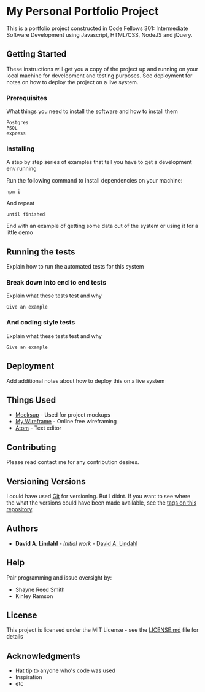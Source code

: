 # My Personal Portfolio Project

This is a portfolio project constructed in Code Fellows 301: Intermediate Software Development using Javascript, HTML/CSS, NodeJS and jQuery.

## Getting Started

These instructions will get you a copy of the project up and running on your local machine for development and testing purposes. See deployment for notes on how to deploy the project on a live system.

### Prerequisites

What things you need to install the software and how to install them

```
Postgres
PSQL
express
```

### Installing

A step by step series of examples that tell you have to get a development env running

Run the following command to install dependencies on your machine:

```
npm i
```

And repeat

```
until finished
```

End with an example of getting some data out of the system or using it for a little demo

## Running the tests

Explain how to run the automated tests for this system

### Break down into end to end tests

Explain what these tests test and why

```
Give an example
```

### And coding style tests

Explain what these tests test and why

```
Give an example
```

## Deployment

Add additional notes about how to deploy this on a live system

## Things Used

* [Mocksup](http://magicmockups.com/) - Used for project mockups
* [My Wireframe](https://wireframe.cc/ek1nuD) - Online free wireframing
* [Atom](https://atom.io) - Text editor

## Contributing

Please read contact me for any contribution desires.

## Versioning Versions

I could have used [Git](http://git.org/) for versioning. But I didnt. If you want to see where the what the versions could have been made available, see the [tags on this repository](https://github.com/austriker27/personal-portfolio/tags).

## Authors

* **David A. Lindahl** - *Initial work* - [David A. Lindahl](https://github.com/austriker27)

## Help

Pair programming and issue oversight by:
* Shayne Reed Smith  
* Kinley Ramson



## License

This project is licensed under the MIT License - see the [LICENSE.md](LICENSE.md) file for details

## Acknowledgments

* Hat tip to anyone who's code was used
* Inspiration
* etc
